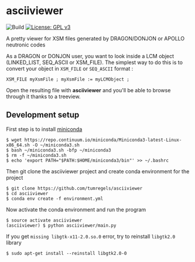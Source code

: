 # asciiviewer

![Build](https://github.com/tumregels/asciiviewer/workflows/Build/badge.svg?branch=master)
[![License: GPL v3](https://img.shields.io/badge/License-GPLv3-blue.svg)](https://www.gnu.org/licenses/gpl-3.0)

A pretty viewer for XSM files generated by DRAGON/DONJON or APOLLO neutronic codes

As a DRAGON or DONJON user, you want to look inside a LCM object
(LINKED_LIST, SEQ_ASCII or XSM_FILE).
The simplest way to do this is to convert your object in `XSM_FILE` or `SEQ_ASCII` format :

    XSM_FILE myXsmFile ; myXsmFile := myLCMObject ;

Open the resulting file with __asciiviewer__ and you'll be able to
browse through it thanks to a treeview.

## Development setup

First step is to install [miniconda](https://repo.continuum.io/miniconda/Miniconda3-latest-Linux-x86_64.sh)

    $ wget https://repo.continuum.io/miniconda/Miniconda3-latest-Linux-x86_64.sh -O ~/miniconda3.sh
    $ bash ~/miniconda3.sh -bfp ~/miniconda3
    $ rm -f ~/miniconda3.sh
    $ echo 'export PATH="$PATH:$HOME/miniconda3/bin"' >> ~/.bashrc

Then git clone the asciiviewer project and create conda environment for the project

    $ git clone https://github.com/tumregels/asciiviewer
    $ cd asciiviewer
    $ conda env create -f environment.yml

Now activate the conda environment and run the program

    $ source activate asciiviewer
    (asciiviewer) $ python asciiviewer/main.py

If you get `missing libgtk-x11-2.0.so.0` error,
try to reinstall `libgtk2.0` library

    $ sudo apt-get install --reinstall libgtk2.0-0
